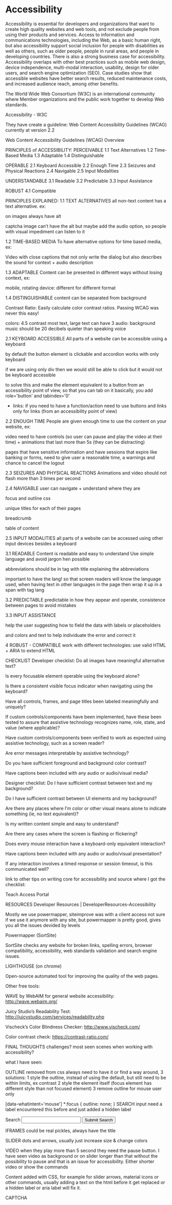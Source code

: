 # Accessibility

Accessibility is essential for developers and organizations that want to create high quality websites and web tools, and not exclude people from using their products and services.
Access to information and communications technologies, including the Web, as a basic human right, but also accessibility support social inclusion for people with disabilities as well as others, such as older people, people in rural areas, and people in developing countries.
There is also a strong business case for accessibility. Accessibility overlaps with other best practices such as mobile web design, device independence, multi-modal interaction, usability, design for older users, and search engine optimization (SEO). Case studies show that accessible websites have better search results, reduced maintenance costs, and increased audience reach, among other benefits. 

 

The World Wide Web Consortium (W3C) is an international community where Member organizations and the public work together to develop Web standards. 

Accessibility - W3C 

 

They have create a guideline: Web Content Accessibility Guidelines (WCAG) currently at version 2.2

Web Content Accessibility Guidelines (WCAG) Overview 

 

PRINCIPLES of ACCESSIBILITY:
PERCEIVABLE
1.1 Text Alternatives
1.2 Time-Based Media
1.3 Adaptable
1.4 Distinguishable

OPERABLE
2.1 Keyboard Accessible
2.2 Enough Time
2.3 Seizures and Physical Reactions
2.4 Navigable
2.5 Input Modalities

UNDERSTANDABLE
3.1 Readable
3.2 Predictable
3.3 Input Assistance

ROBUST
4.1 Compatible

 

PRINCIPLES EXPLAINED:
1.1 TEXT ALTERNATIVES
all non-text content has a text alternative. ex:

on images always have alt

captcha image can’t have the alt but maybe add the audio option, so people with visual impediment can listen to it

1.2 TIME-BASED MEDIA
To have alternative options for time based media, ex:

Video with close captions that not only write the dialog but also describes the sound for context + audio description

1.3 ADAPTABLE
Content can be presented in different ways without losing context, ex:

mobile, rotating device: different for different format

1.4 DISTINGUISHABLE
content can be separated from background

Contrast Ratio: Easily calculate color contrast ratios. Passing WCAG was never this easy! 

colors: 4.5 contrast most text, large text can have 3
audio: background music should be 20 decibels quieter than speaking voice

 

2.1 KEYBOARD ACCESSIBLE
All parts of a website can be accessible using a keyboard

by default the button element is clickable and accordion works with only keyboard


if we are using only div then we would still be able to click but it would not be keyboard accessible 


to solve this and make the element equivalent to a button from an accessibility point of view, so that you can tab on it basically, you add role='button' and tabindex='0'

 

+ links: if you need to have a function/action need to use buttons and links only for links (from an accessibility point of view)


2.2 ENOUGH TIME
People are given enough time to use the content on your website, ex:

video need to have controls (so user can pause and play the video at their time) + animations that last more than 5s (they can be distracting)

pages that have sensitive information and have sessions that expire like banking or forms, need to give user a reasonable time, a warnings and chance to cancel the logout

2.3 SEIZURES AND PHYSICAL REACTIONS
Animations and video should not flash more than 3 times per second

2.4 NAVIGABLE
user can navigate + understand where they are

focus and outline css

unique titles for each of their pages

breadcrumb

table of content

2.5 INPUT MODALITIES
all parts of a website can be accessed using other input devices besides a keyboard

 

3.1 READABLE
Content is readable and easy to understand
Use simple language and avoid jargon hen possible

abbreviations should be in tag <abbr> with title explaining the abbreviations

<html lang=”en”> important to have the lang! so that screen readers will know the language used, when having text in other languages in the page then wrap it up in a span with tag lang 



3.2 PREDICTABLE
predictable in how they appear and operate, consistence between pages to avoid mistakes

3.3 INPUT ASSISTANCE

help the user suggesting how to field the data with labels or placeholders

 


and colors and text to help individuate the error and correct it

 

 

4 ROBUST - COMPATIBLE
work with different technologies:
use valid HTML + ARIA to extend HTML

CHECKLIST
Developer checklist:
Do all images have meaningful alternative text?

Is every focusable element operable using the keyboard alone?

Is there a consistent visible focus indicator when navigating using the keyboard?

Have all controls, frames, and page titles been labeled meaningfully and uniquely?

If custom controls/components have been implemented, have these been tested to assure that assistive technology recognizes name, role, state, and value (where applicable)?

Have custom controls/components been verified to work as expected using assistive technology, such as a screen reader?

Are error messages interpretable by assistive technology?

Do you have sufficient foreground and background color contrast?

Have captions been included with any audio or audio/visual media?

Designer checklist:
Do I have sufficient contrast between text and my background?

Do I have sufficient contrast between UI elements and my background?

Are there any places where I’m color or other visual means alone to indicate something (ie, no text equivalent)?

Is my written content simple and easy to understand?

Are there any cases where the screen is flashing or flickering?

Does every mouse interaction have a keyboard-only equivalent interaction?

Have captions been included with any audio or audio/visual presentation?

If any interaction involves a timed response or session timeout, is this communicated well?

link to other tips on writing core for accessibility and source where I got the checklist:

Teach Access Portal  

 

RESOURCES
Developer Resources | DeveloperResources-Accessibility  

Mostly we use powermapper, siteimprove was with a client access not sure if we use it anymore with any site, but powermapper is pretty good, gives you all the issues devided by levels

Powermapper (SortSite)

SortSite checks any website for broken links, spelling errors, browser compatibility, accessibility, web standards validation and search engine issues.

LIGHTHOUSE (on chrome)

Open-source automated tool for improving the quality of the web pages.


Other free tools:

WAVE by WebAIM for general website accessibility: http://wave.webaim.org/ 

Juicy Studio’s Readability Test: http://juicystudio.com/services/readability.php 

Vischeck’s Color Blindness Checker: http://www.vischeck.com/ 

Color contrast check: https://contrast-ratio.com/  

 

FINAL THOUGHTS
challenges? most seen scenes when working with accessibility?

what I have seen:

OUTLINE removed from css
always need to have it or find a way around, 3 solutions:
1 style the outline, instead of using the default, but still need to be within limits, ex contrast
2 style the element itself (focus element has different style than not focused element)
3 remove outline for mouse user only 


[data-whatintent='mouse'] *:focus {
  outline: none;
}
SEARCH input need a label
encountered this before and just added a hidden label


<form role='search' action="/" method="get">
  <label for='header-search'>
    <span class='visually-hidden'>Search</span>
  </label>
  <input type='text' id='header-search'/>
  <button type='submit'>
    <span class='visually-hidden'>Submit Search</span>
  </button>
</form>
IFRAMES could be real pickles, always have the title

SLIDER dots and arrows, usually just increase size & change colors

VIDEO when they play more than 5 second they need the pause button. I have seen video as background or on slider longer than that without the possibility to pause and that is an issue for accessibility. Either shorter video or show the commands

Content added with CSS, for example for slider arrows, material icons or other commands, usually adding a text on the html before it get replaced or a hidden label or aria label will fix it.

CAPTCHA
